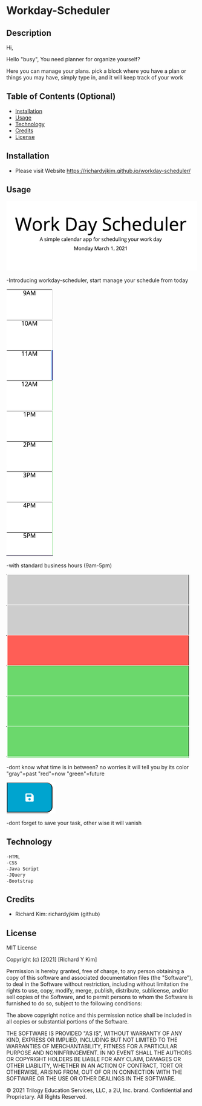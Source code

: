 # Workday-Scheduler

## Description 

Hi, 

Hello "busy", You need planner for organize yourself?

Here you can manage your plans.
pick a block where you have a plan or things you may have,
simply type in, and it will keep track of your work

## Table of Contents (Optional)


* [Installation](#installation)
* [Usage](#usage)
* [Technology](#technology)
* [Credits](#credits)
* [License](#license)


## Installation

- Please visit Website https://richardyjkim.github.io/workday-scheduler/


## Usage 


![alt text](./screenshot/ss1.png)

-Introducing workday-scheduler, 
start manage your schedule from today

![alt text](./screenshot/ss2.png)

-with standard business hours (9am-5pm)

![alt text](./screenshot/ss3.png)

-dont know what time is in between?
no worries it will tell you by its color
"gray"=past
"red"=now
"green"=future

![alt text](./screenshot/ss4.png)

-dont forget to save your task, other wise it will vanish


## Technology
    -HTML
    -CSS
    -Java Script
    -JQuery
    -Bootstrap

## Credits

 - Richard Kim: richardyjkim (github)


## License

MIT License

Copyright (c) [2021] [Richard Y Kim]

Permission is hereby granted, free of charge, to any person obtaining a copy
of this software and associated documentation files (the "Software"), to deal
in the Software without restriction, including without limitation the rights
to use, copy, modify, merge, publish, distribute, sublicense, and/or sell
copies of the Software, and to permit persons to whom the Software is
furnished to do so, subject to the following conditions:

The above copyright notice and this permission notice shall be included in all
copies or substantial portions of the Software.

THE SOFTWARE IS PROVIDED "AS IS", WITHOUT WARRANTY OF ANY KIND, EXPRESS OR
IMPLIED, INCLUDING BUT NOT LIMITED TO THE WARRANTIES OF MERCHANTABILITY,
FITNESS FOR A PARTICULAR PURPOSE AND NONINFRINGEMENT. IN NO EVENT SHALL THE
AUTHORS OR COPYRIGHT HOLDERS BE LIABLE FOR ANY CLAIM, DAMAGES OR OTHER
LIABILITY, WHETHER IN AN ACTION OF CONTRACT, TORT OR OTHERWISE, ARISING FROM,
OUT OF OR IN CONNECTION WITH THE SOFTWARE OR THE USE OR OTHER DEALINGS IN THE
SOFTWARE.

© 2021 Trilogy Education Services, LLC, a 2U, Inc. brand. Confidential and Proprietary. All Rights Reserved.
